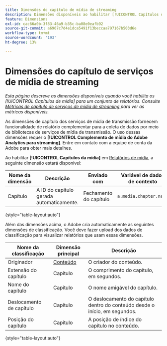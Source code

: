 ```yaml
---
title: Dimensões do capítulo de mídia de streaming
description: Dimensões disponíveis ao habilitar [!UICONTROL Capítulos de mídia] para um conjunto de relatórios.
feature: Dimensions
exl-id: cac66a0b-3f83-46a9-b35c-ba08e0eafb92
source-git-commit: a6967c7d4e1dca5491f13beccaa797167b503d6e
workflow-type: tm+mt
source-wordcount: '193'
ht-degree: 13%

---
```


# Dimensões do capítulo de serviços de mídia de streaming

*Esta página descreve as dimensões disponíveis quando você habilita os [!UICONTROL Capítulos de mídia] para um conjunto de relatórios. Consulte [Métricas de capítulo de serviços de mídia de streaming](../metrics/sm-chapters.md) para ver as métricas disponíveis.*

As dimensões de capítulo dos serviços de mídia de transmissão fornecem funcionalidade de relatório complementar para a coleta de dados por meio de bibliotecas de serviços de mídia de transmissão. O uso dessas dimensões requer o **[!UICONTROL Complemento de mídia do Adobe Analytics para streaming]**. Entre em contato com a equipe de conta da Adobe para obter mais detalhes.

Ao habilitar **[!UICONTROL Capítulos da mídia]** em [Relatórios de mídia](/help/admin/tools/manage-rs/edit-settings/media-management.md), a seguinte dimensão estará disponível:

| Nome da dimensão | Descrição | Enviado com | Variável de dados de contexto |
| --- | --- | --- | --- |
| Capítulo | A ID do capítulo gerada automaticamente. | Fechamento do capítulo | `a.media.chapter.name` |

{style="table-layout:auto"}

Além das dimensões acima, o Adobe cria automaticamente as seguintes dimensões de classificação. Você deve fazer upload dos dados de classificação para visualizar relatórios que usam essas dimensões.

| Nome da classificação | Dimensão principal | Descrição |
| --- | --- | --- |
| Originador | [Conteúdo](sm-core.md) | O criador do conteúdo. |
| Extensão do capítulo | Capítulo | O comprimento do capítulo, em segundos. |
| Nome do capítulo | Capítulo | O nome amigável do capítulo. |
| Deslocamento de capítulo | Capítulo | O deslocamento do capítulo dentro do conteúdo desde o início, em segundos. |
| Posição do capítulo | Capítulo | A posição de índice do capítulo no conteúdo. |

{style="table-layout:auto"}
